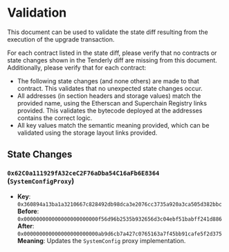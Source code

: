 # Validation

This document can be used to validate the state diff resulting from the execution of the upgrade
transaction.

For each contract listed in the state diff, please verify that no contracts or state changes shown in the Tenderly diff are missing from this document. Additionally, please verify that for each contract:

- The following state changes (and none others) are made to that contract. This validates that no unexpected state changes occur.
- All addresses (in section headers and storage values) match the provided name, using the Etherscan and Superchain Registry links provided. This validates the bytecode deployed at the addresses contains the correct logic.
- All key values match the semantic meaning provided, which can be validated using the storage layout links provided.

## State Changes

### `0x62C0a111929fA32ceC2F76aDba54C16aFb6E8364` (`SystemConfigProxy`)

- **Key**: `0x360894a13ba1a3210667c828492db98dca3e2076cc3735a920a3ca505d382bbc`
  **Before**: `0x000000000000000000000000f56d96b2535b932656d3c04ebf51babff241d886`
  **After**: `0x000000000000000000000000ab9d6cb7a427c0765163a7f45bb91cafe5f2d375`
  **Meaning**: Updates the `SystemConfig` proxy implementation.
